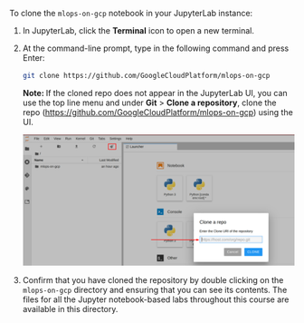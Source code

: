To clone the `mlops-on-gcp` notebook in your JupyterLab instance:

1. In JupyterLab, click the __Terminal__ icon to open a new terminal.

2. At the command-line prompt, type in the following command and press Enter:

    ```bash
    git clone https://github.com/GoogleCloudPlatform/mlops-on-gcp
    ```

    <ql-infobox><strong>Note: </strong>If the cloned repo does not appear in the JupyterLab UI, you can use the top line menu and under <strong>Git</strong> > <strong>Clone a repository</strong>, clone the repo (https://github.com/GoogleCloudPlatform/mlops-on-gcp) using the UI.</ql-infobox>

    ![Clone Repo dialog](img/clone-ml-repo.png)

3. Confirm that you have cloned the repository by double clicking on the `mlops-on-gcp` directory and ensuring that you can see its contents. The files for all the Jupyter notebook-based labs throughout this course are available in this directory.

